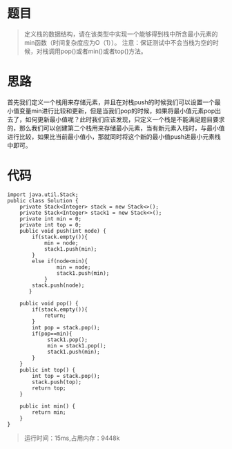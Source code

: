 # 题目
>定义栈的数据结构，请在该类型中实现一个能够得到栈中所含最小元素的min函数（时间复杂度应为O（1））。
>注意：保证测试中不会当栈为空的时候，对栈调用pop()或者min()或者top()方法。
# 思路
首先我们定义一个栈用来存储元素，并且在对栈push的时候我们可以设置一个最小值变量min进行比较和更新，但是当我们pop的时候，如果将最小值元素pop出去了，如何更新最小值呢？此时我们应该发现，只定义一个栈是不能满足题目要求的，那么我们可以创建第二个栈用来存储最小元素，当有新元素入栈时，与最小值进行比较，如果比当前最小值小，那就同时将这个新的最小值push进最小元素栈中即可。
# 代码
```
import java.util.Stack;
public class Solution {
    private Stack<Integer> stack = new Stack<>();
    private Stack<Integer> stack1 = new Stack<>();
    private int min = 0;
    private int top = 0;
    public void push(int node) {
        if(stack.empty()){
            min = node;
            stack1.push(min);
        }
        else if(node<min){
                min = node;
                stack1.push(min);
            }
        stack.push(node);
       }
    
    public void pop() {
        if(stack.empty()){
            return;
        }
        int pop = stack.pop();
        if(pop==min){
             stack1.pop();
             min = stack1.pop();
             stack1.push(min);
        }
    }
    public int top() {
        int top = stack.pop();
        stack.push(top);
        return top;
    }
    
    public int min() {
        return min;
    }
}
```
>运行时间：15ms,占用内存：9448k
